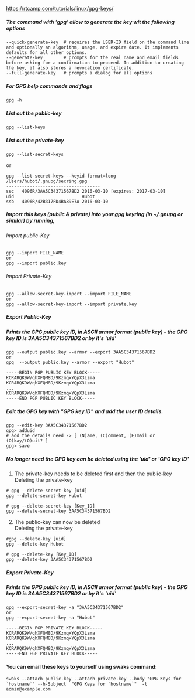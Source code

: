 https://rtcamp.com/tutorials/linux/gpg-keys/

##### The command with 'gpg' allow to generate the key wit the following options
```
--quick-generate-key  # requires the USER-ID field on the command line and optionally an algorithm, usage, and expire date. It implements defaults for all other options.
--generate-key        # prompts for the real name and email fields before asking for a confirmation to proceed. In addition to creating the key, it also stores a revocation certificate.
--full-generate-key   # prompts a dialog for all options
```

##### For GPG help commands and flags
```
gpg -h
```

##### List out the public-key
```
gpg --list-keys
```

##### List out the private-key 
```
gpg --list-secret-keys
```
or
```
gpg --list-secret-keys --keyid-format=long
/Users/hubot/.gnupg/secring.gpg
------------------------------------
sec   4096R/3AA5C34371567BD2 2016-03-10 [expires: 2017-03-10]
uid                          Hubot 
ssb   4096R/42B317FD4BA89E7A 2016-03-10
```


##### Import this keys (public & private) into your gpg keyring (in ~/.gnupg or similar) by running,
######  Import public-Key
```
gpg --import FILE_NAME
or
gpg --import public.key
```

###### Import Private-Key
```
gpg --allow-secret-key-import --import FILE_NAME
or
gpg --allow-secret-key-import --import private.key
```


##### Export Public-Key
##### Prints the GPG public key ID, in ASCII armor format (public key) - the GPG key ID is 3AA5C34371567BD2 or by it's 'uid'
```
gpg --output public.key --armor --export 3AA5C34371567BD2
or 
gpg  --output public.key --armor --export "Hubot"

-----BEGIN PGP PUBLIC KEY BLOCK-----
KCRARQK9W/qhXFQM8D/9KzmqxYQpX3Lzma
KCRARQK9W/qhXFQM8D/9KzmqxYQpX3Lzma
...
KCRARQK9W/qhXFQM8D/9KzmqxYQpX3Lzma
-----END PGP PUBLIC KEY BLOCK-----
```

##### Edit the GPG key with "GPG key ID" and add the user ID details.
```
gpg --edit-key 3AA5C34371567BD2
gpg> adduid
# add the details need -> [ (N)ame, (C)omment, (E)mail or (O)kay/(Q)uit? ]
gpg> save
```

##### No longer need the GPG key can be deleted using the 'uid' or 'GPG key ID'
1. The private-key needs to be deleted first and then the public-key </br>
Deleting the private-key
```
# gpg --delete-secret-key [uid]
gpg --delete-secret-key Hubot

# gpg --delete-secret-key [Key_ID]
gpg --delete-secret-key 3AA5C34371567BD2
```

2. The public-key can now be deleted </br>
Deleting the private-key
```
#gpg --delete-key [uid]
gpg --delete-key Hubot

# gpg --delete-key [Key_ID]
gpg --delete-key 3AA5C34371567BD2
```

##### Export Private-Key
##### Prints the GPG public key ID, in ASCII armor format (public key) - the GPG key ID is 3AA5C34371567BD2 or by it's 'uid'
```
gpg --export-secret-key -a "3AA5C34371567BD2"
or
gpg --export-secret-key -a "Hubot" 

-----BEGIN PGP PRIVATE KEY BLOCK-----
KCRARQK9W/qhXFQM8D/9KzmqxYQpX3Lzma
KCRARQK9W/qhXFQM8D/9KzmqxYQpX3Lzma
...
KCRARQK9W/qhXFQM8D/9KzmqxYQpX3Lzma
-----END PGP PRIVATE KEY BLOCK-----
```

#### You can email these keys to yourself using swaks command:
```
swaks --attach public.key --attach private.key --body "GPG Keys for `hostname`" --h-Subject  "GPG Keys for `hostname`"  -t admin@example.com
```



